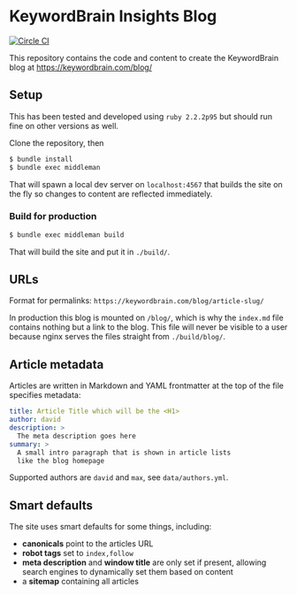 # KeywordBrain Insights Blog

[![Circle CI](https://circleci.com/gh/KeywordBrain/blog/tree/master.svg?style=svg)](https://circleci.com/gh/KeywordBrain/blog/tree/master)

This repository contains the code and content to create the KeywordBrain
blog at https://keywordbrain.com/blog/

## Setup

This has been tested and developed using `ruby 2.2.2p95` but should run
fine on other versions as well.

Clone the repository, then

```bash
$ bundle install
$ bundle exec middleman
```

That will spawn a local dev server on `localhost:4567` that builds the
site on the fly so changes to content are reflected immediately.

### Build for production

```bash
$ bundle exec middleman build
```

That will build the site and put it in `./build/`.

## URLs

Format for permalinks: `https://keywordbrain.com/blog/article-slug/`

In production this blog is mounted on `/blog/`, which is why the `index.md`
file contains nothing but a link to the blog. This file will never be visible
to a user because nginx serves the files straight from `./build/blog/`.

## Article metadata

Articles are written in Markdown and YAML frontmatter at the top of the
file specifies metadata:

```yaml
title: Article Title which will be the <H1>
author: david
description: >
  The meta description goes here
summary: >
  A small intro paragraph that is shown in article lists
  like the blog homepage
```

Supported authors are `david` and `max`, see `data/authors.yml`.

## Smart defaults

The site uses smart defaults for some things, including:

- **canonicals** point to the articles URL
- **robot tags** set to `index,follow`
- **meta description** and **window title** are only set if present,
  allowing search engines to dynamically set them based on content
- a **sitemap** containing all articles
